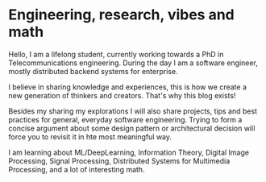 # Engineering, research, vibes and math

Hello, I am a lifelong student, currently working towards a PhD in Telecommunications engineering. 
During the day I am a software engineer, mostly distributed backend systems for enterprise.

I believe in sharing knowledge and experiences, this is how we create a new generation
of thinkers and creators. That's why this blog exists!

Besides my sharing my explorations I will also share projects, tips and best practices
for general, everyday software engineering. Trying to form a concise argument about some design pattern
or architectural decision will force you to revisit it in hte most meaningful way.

I am learning about ML/DeepLearning, Information Theory, Digital Image Processing,
Signal Processing, Distributed Systems for Multimedia Processing, and a lot of interesting math.

